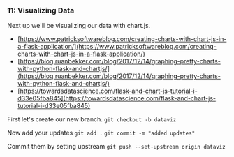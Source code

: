 ### 11: Visualizing Data

Next up we'll be visualizing our data with chart.js. 

- [https://www.patricksoftwareblog.com/creating-charts-with-chart-js-in-a-flask-application/](https://www.patricksoftwareblog.com/creating-charts-with-chart-js-in-a-flask-application/)
- [https://blog.ruanbekker.com/blog/2017/12/14/graphing-pretty-charts-with-python-flask-and-chartjs/](https://blog.ruanbekker.com/blog/2017/12/14/graphing-pretty-charts-with-python-flask-and-chartjs/)
- [https://towardsdatascience.com/flask-and-chart-js-tutorial-i-d33e05fba845](https://towardsdatascience.com/flask-and-chart-js-tutorial-i-d33e05fba845)

First let's create our new branch.
`git checkout -b dataviz`

Now add your updates
`git add .`
`git commit -m "added updates"`

Commit them by setting upstream
`git push --set-upstream origin dataviz`